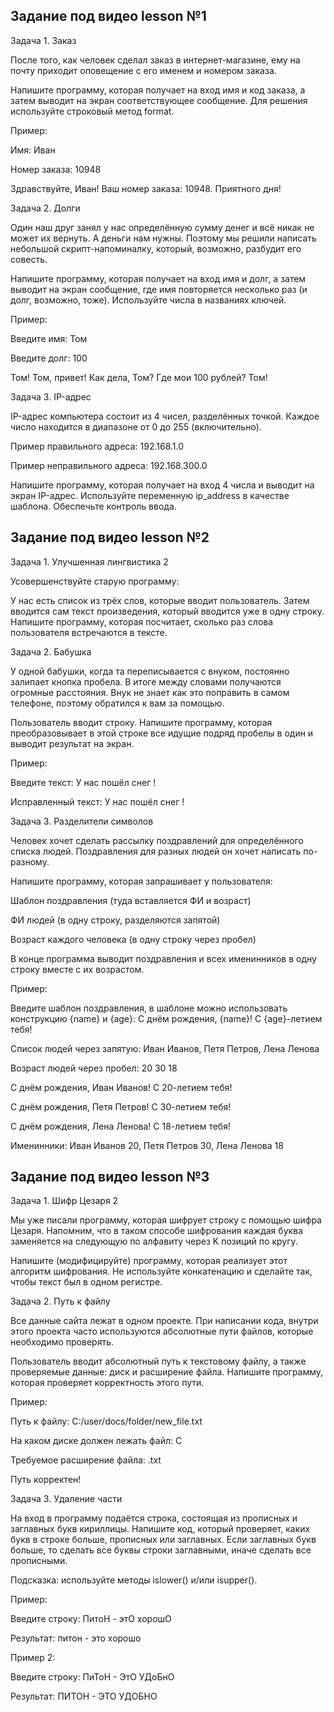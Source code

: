 ## Задание под видео lesson №1
Задача 1. Заказ

После того, как человек сделал заказ в интернет-магазине, ему на почту приходит оповещение с его именем и номером заказа.

Напишите программу, которая получает на вход имя и код заказа, а затем выводит на экран соответствующее сообщение. Для решения используйте строковый метод format.



Пример:

Имя: Иван

Номер заказа: 10948



Здравствуйте, Иван! Ваш номер заказа: 10948. Приятного дня!



Задача 2. Долги

Один наш друг занял у нас определённую сумму денег и всё никак не может их вернуть. А деньги нам нужны. Поэтому мы решили написать небольшой скрипт-напоминалку, который, возможно, разбудит его совесть.

Напишите программу, которая получает на вход имя и долг, а затем выводит на экран сообщение, где имя повторяется несколько раз (и долг, возможно, тоже). Используйте числа в названиях ключей.



Пример:

Введите имя: Том

Введите долг: 100

Том! Том, привет! Как дела, Том? Где мои 100 рублей? Том! 



Задача 3. IP-адрес

IP-адрес компьютера состоит из 4 чисел, разделённых точкой. Каждое число находится в диапазоне от 0 до 255 (включительно). 



Пример правильного адреса: 192.168.1.0

Пример неправильного адреса: 192.168.300.0



Напишите программу, которая получает на вход 4 числа и выводит на экран IP-адрес. Используйте переменную ip_address в качестве шаблона. Обеспечьте контроль ввода.
## Задание под видео lesson №2
Задача 1. Улучшенная лингвистика 2

Усовершенствуйте старую программу:  

У нас есть список из трёх слов, которые вводит пользователь. Затем вводится сам текст произведения, который вводится уже в одну строку. Напишите программу, которая посчитает, сколько раз слова пользователя встречаются в тексте. 



Задача 2. Бабушка

У одной бабушки, когда та переписывается с внуком, постоянно залипает кнопка пробела. В итоге между словами получаются огромные расстояния. Внук не знает как это поправить в самом телефоне, поэтому обратился к вам за помощью.

Пользователь вводит строку. Напишите программу, которая преобразовывает в этой строке все идущие подряд пробелы в один и выводит результат на экран.



Пример:

Введите текст: У       нас         пошёл                    снег    !     



Исправленный текст: У нас пошёл снег !



Задача 3. Разделители символов

Человек хочет сделать рассылку поздравлений для определённого списка людей. Поздравления для разных людей он хочет написать по-разному. 



Напишите программу, которая запрашивает у пользователя: 

Шаблон поздравления (туда вставляется ФИ и возраст)

ФИ людей (в одну строку, разделяются запятой)

Возраст каждого человека (в одну строку через пробел)

В конце  программа выводит поздравления и всех именинников в одну строку вместе с их возрастом.



Пример:

Введите шаблон поздравления, в шаблоне можно использовать конструкцию {name} и {age}: С днём рождения, {name}! С {age}-летием тебя!

Список людей через запятую: Иван Иванов, Петя Петров, Лена Ленова

Возраст людей через пробел: 20 30 18



С днём рождения, Иван Иванов! С 20-летием тебя!

С днём рождения, Петя Петров! С 30-летием тебя!

С днём рождения, Лена Ленова! С 18-летием тебя!



Именинники: Иван Иванов 20, Петя Петров 30, Лена Ленова 18
## Задание под видео lesson №3
Задача 1. Шифр Цезаря 2

Мы уже писали программу, которая шифрует строку с помощью шифра Цезаря. Напомним, что в таком способе шифрования каждая буква заменяется на следующую по алфавиту через K позиций по кругу. 

Напишите (модифицируйте) программу, которая реализует этот алгоритм шифрования. Не используйте конкатенацию и сделайте так, чтобы текст был в одном регистре.



Задача 2. Путь к файлу

Все данные сайта лежат в одном проекте. При написании кода, внутри этого проекта часто используются абсолютные пути файлов, которые необходимо проверять.



Пользователь вводит абсолютный путь к текстовому файлу, а также проверяемые данные: диск и расширение файла. Напишите программу, которая проверяет корректность этого пути.



Пример:

Путь к файлу: C:/user/docs/folder/new_file.txt

На каком диске должен лежать файл: C

Требуемое расширение файла: .txt

Путь корректен!



Задача 3. Удаление части

На вход в программу подаётся строка, состоящая из прописных и заглавных букв кириллицы. Напишите код, который проверяет, каких букв в строке больше, прописных или заглавных. Если заглавных букв больше, то сделать все буквы строки заглавными, иначе сделать все прописными.

Подсказка: используйте методы islower() и/или isupper().



Пример:

Введите строку: ПитоН - этО хорошО



Результат: питон - это хорошо



Пример 2:

Введите строку: ПиТоН - ЭтО УДоБнО



Результат: ПИТОН - ЭТО УДОБНО